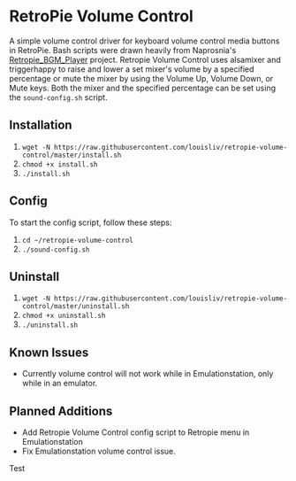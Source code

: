 # RetroPie Volume Control
A simple volume control driver for keyboard volume control media buttons in RetroPie. Bash scripts were drawn heavily from Naprosnia's [Retropie_BGM_Player](https://github.com/Naprosnia/RetroPie_BGM_Player) project. Retropie Volume Control uses alsamixer and triggerhappy to raise and lower a set mixer's volume by a specified percentage or mute the mixer by using the Volume Up, Volume Down, or Mute keys. Both the mixer and the specified percentage can be set using the `sound-config.sh` script. 

## Installation
1. `wget -N https://raw.githubusercontent.com/louisliv/retropie-volume-control/master/install.sh`
2. `chmod +x install.sh`
3. `./install.sh`

## Config
To start the config script, follow these steps:
1. `cd ~/retropie-volume-control`
2. `./sound-config.sh`

## Uninstall
1. `wget -N https://raw.githubusercontent.com/louisliv/retropie-volume-control/master/uninstall.sh`
2. `chmod +x uninstall.sh`
3. `./uninstall.sh`

## Known Issues
* Currently volume control will not work while in Emulationstation, only while in an emulator.

## Planned Additions
* Add Retropie Volume Control config script to Retropie menu in Emulationstation
* Fix Emulationstation volume control issue. 

Test
